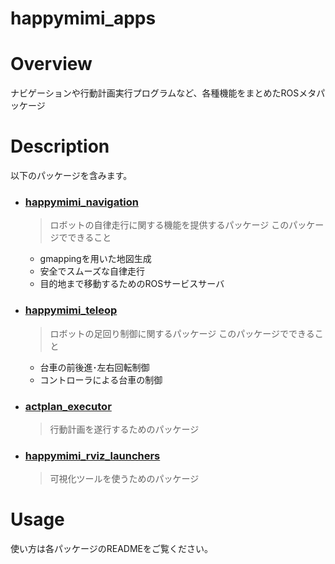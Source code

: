 # happymimi_apps
# Overview
ナビゲーションや行動計画実行プログラムなど、各種機能をまとめたROSメタパッケージ

# Description
以下のパッケージを含みます。

- ### [happymimi_navigation](./happymimi_navigation)
  > ロボットの自律走行に関する機能を提供するパッケージ
  このパッケージでできること
  - gmappingを用いた地図生成
  - 安全でスムーズな自律走行
  - 目的地まで移動するためのROSサービスサーバ

- ### [happymimi_teleop](./happymimi_teleoop)
  > ロボットの足回り制御に関するパッケージ
  このパッケージでできること
  - 台車の前後進･左右回転制御
  - コントローラによる台車の制御
  
- ### [actplan_executor](./actplan_executor)
  > 行動計画を遂行するためのパッケージ
  
- ### [happymimi_rviz_launchers](./happymimi_rviz_launchers)
  > 可視化ツールを使うためのパッケージ
  
# Usage
使い方は各パッケージのREADMEをご覧ください。
